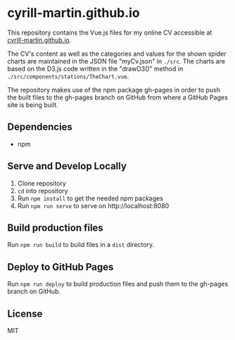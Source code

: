 # cyrill-martin.github.io

This repository contains the Vue.js files for my online CV accessible at [cyrill-martin.github.io](https://cyrill-martin.github.io).

The CV's content as well as the categories and values for the shown spider charts are maintained in the JSON file "myCv.json" in ``./src``. 
The charts are based on the D3.js code written in the "drawD3()" method in ``./src/components/stations/TheChart.vue``.

The repository makes use of the npm package gh-pages in order to push the built files to the gh-pages branch on GitHub from where a GitHub Pages site is being built.

## Dependencies

- npm

## Serve and Develop Locally

1. Clone repository
2. `cd` into repository
3. Run `npm install` to get the needed npm packages
4. Run `npm run serve` to serve on http://localhost:8080

## Build production files

Run `npm run build` to build files in a `dist` directory.

## Deploy to GitHub Pages

Run `npm run deploy` to build production files and push them to the gh-pages branch on GitHub. 

## License

MIT

